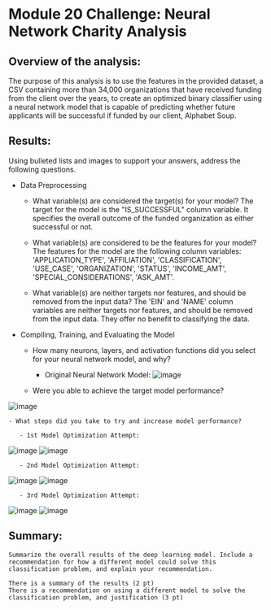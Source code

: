 # Module 20 Challenge: Neural Network Charity Analysis

## Overview of the analysis: 
   The purpose of this analysis is to use the features in the provided dataset, a CSV containing more than 34,000 organizations that have received funding from the client over the years, to create an optimized binary classifier using a neural network model that is capable of predicting whether future applicants will be successful if funded by our client, Alphabet Soup.
   

## Results: 
   Using bulleted lists and images to support your answers, address the following questions.

- Data Preprocessing
    - What variable(s) are considered the target(s) for your model?
The target for the model is the "IS_SUCCESSFUL" column variable.  It specifies the overall outcome of the funded organization as either successful or not.

    - What variable(s) are considered to be the features for your model?
The features for the model are the following column variables: 'APPLICATION_TYPE', 'AFFILIATION', 'CLASSIFICATION', 'USE_CASE', 'ORGANIZATION', 'STATUS', 'INCOME_AMT', 'SPECIAL_CONSIDERATIONS', 'ASK_AMT'.  
    
    - What variable(s) are neither targets nor features, and should be removed from the input data?
The 'EIN' and 'NAME' column variables are neither targets nor features, and should be removed from the input data.  They offer no benefit to classifying the data.
    
    
- Compiling, Training, and Evaluating the Model
    - How many neurons, layers, and activation functions did you select for your neural network model, and why?

       - Original Neural Network Model:
![image](https://user-images.githubusercontent.com/114360511/221687753-511ca52c-23e4-4bcb-924c-1a12747a98a4.png)

    - Were you able to achieve the target model performance?
    
 ![image](https://user-images.githubusercontent.com/114360511/221687803-0df0ba04-00c4-4c18-ae16-0669b6e9d0a9.png)
 
 
    - What steps did you take to try and increase model performance?
 
       - 1st Model Optimization Attempt:   
![image](https://user-images.githubusercontent.com/114360511/221686891-269b2a34-f9c4-4084-a781-f49d2fe8a540.png)
![image](https://user-images.githubusercontent.com/114360511/221687653-489e4541-1a2b-4987-9209-14edbd876612.png)

       - 2nd Model Optimization Attempt:   
![image](https://user-images.githubusercontent.com/114360511/221686977-7ee3a847-ad62-42c5-84ea-20eea4f11ab4.png)
![image](https://user-images.githubusercontent.com/114360511/221687120-1f84eaea-10f7-4d39-9ec7-b7ddd50b0e6c.png)

       - 3rd Model Optimization Attempt:   
![image](https://user-images.githubusercontent.com/114360511/221687406-88c29375-7f37-4c3e-98fc-cbf6ccdd3b49.png)
![image](https://user-images.githubusercontent.com/114360511/221687434-b17bf00d-a53e-427d-8365-9c59350e693a.png)


    

 
 

## Summary: 
    Summarize the overall results of the deep learning model. Include a recommendation for how a different model could solve this classification problem, and explain your recommendation.
    
    There is a summary of the results (2 pt)
    There is a recommendation on using a different model to solve the classification problem, and justification (3 pt)
